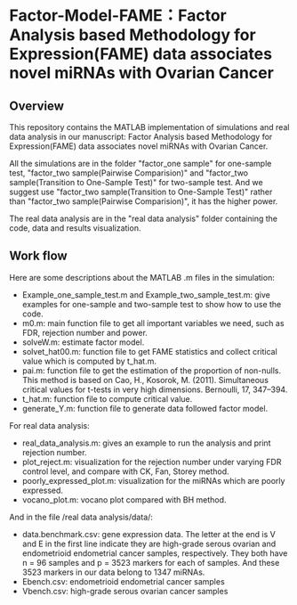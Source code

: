 # Factor-Model-FAME：Factor Analysis based Methodology for Expression(FAME) data associates novel miRNAs with Ovarian Cancer

## Overview

This repository contains the MATLAB implementation of simulations and real data analysis in our manuscript: Factor Analysis based Methodology for Expression(FAME) data associates novel miRNAs with Ovarian Cancer.

All the simulations are in the folder "factor_one sample" for one-sample test, "factor_two sample(Pairwise Comparision)" and "factor_two sample(Transition to One-Sample Test)" for two-sample test. And we suggest use "factor_two sample(Transition to One-Sample Test)" rather than "factor_two sample(Pairwise Comparision)", it has the higher power.

The real data analysis are in the "real data analysis" folder containing the code, data and results visualization.

## Work flow

Here are some descriptions about the MATLAB .m files in the simulation:

- Example_one_sample_test.m and Example_two_sample_test.m: give examples for one-sample and two-sample test to show how to use the code.
- m0.m: main function file to get all important variables we need, such as FDR, rejection number and power.
- solveW.m: estimate factor model.
- solvet_hat00.m: function file to get FAME statistics and collect critical value which is computed by t_hat.m.
- pai.m: function file to get the estimation of the proportion of non-nulls. This method is based on Cao, H., Kosorok, M. (2011). Simultaneous critical values for t-tests in very high dimensions. Bernoulli, 17, 347–394.
- t_hat.m: function file to compute critical value.
- generate_Y.m: function file to generate data followed factor model.

For real data analysis:

- real_data_analysis.m: gives an example to run the analysis and print rejection number.
- plot_reject.m: visualization for the rejection number under varying FDR control level, and compare with CK, Fan, Storey method.
- poorly_expressed_plot.m: visualization for the miRNAs which are poorly expressed.
- vocano_plot.m: vocano plot compared with BH method.

And in the file /real data analysis/data/:

- data.benchmark.csv: gene expression data. The letter at the end is V and E in the first line indicate they are high-grade serous ovarian and endometrioid endometrial cancer samples, respectively. They both have n = 96 samples and p = 3523 markers for each of samples. And these 3523 markers in our data belong to 1347 miRNAs.
- Ebench.csv: endometrioid endometrial cancer samples
- Vbench.csv: high-grade serous ovarian cancer samples
